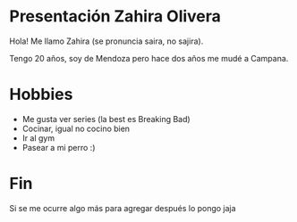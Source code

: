 # Presentación Zahira Olivera
Hola! Me llamo Zahira (se pronuncia saira, no sajira). 

Tengo 20 años, soy de Mendoza pero hace dos años me mudé a Campana.
# Hobbies
- Me gusta ver series (la best es Breaking Bad)
- Cocinar, igual no cocino bien
- Ir al gym
- Pasear a mi perro :) 

# Fin
Si se me ocurre algo más para agregar después lo pongo jaja

